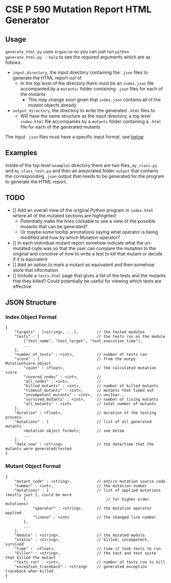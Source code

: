 # CSE P 590 Mutation Report HTML Generator

## Usage

`generate_html.py` uses `argparse` so you can just run `python generate_html.py --help` to see the required
arguments which are as follows:

- `input_directory`, the input directory containing the `.json` files to generate the HTML report out of
    - In the top level of the directory there must be an `index.json` file accompanied by a `mutants/` folder
    containing `.json` files for each of the mutants
        - This may change soon given that `index.json` contains all of the mutant objects already
- `output_directory`, the directory to write the generated `.html` files to
    - Will have the same structure as the input directory, a top level `index.html` file accompanies by a
    `mutants` folder containing a `.html` file for each of the generated mutants

The input `.json` files must have a specific input format, see [below](#JSON_Structure)

## Examples

Inside of the top level `examples` directory there are two files, `my_class.py` and `my_class_test.py` and then
an associated folder `output` that contains the corresponding `.json` output that needs to be generated for
the program to generate the HTML report.

## TODO

- [] Add an overall view of the original Python program in `index.html` where all of the mutated sections
are highlighted
    - Potentially make the lines clickable to see a view of the possible mutants that can be generated?
    - Or maybe some tooltip annotations saying what operator is being modified and how by which Mutation operator?
- [] In each individual mutant report somehow indicate what the un-mutated code was so that the user can compare
the mutation to the original and conceive of how to write a test to kill that mutant or decide if it is equivalent
- [] Add an option to mark a mutant as equivalent and then somehow store that information
- [] Include a `tests.html` page that gives a list of the tests and the mutants that they killed? Could potentially
be useful for viewing which tests are effective

## JSON Structure

### Index Object Format

```
{
    "targets" : [<string>, ...],        // the tested modules
    "tests" : [                         // the tests run on the module
        ["test_name", "test_target", "test_execution_time"],
        ...
    ],
    "number_of_tests" : <int>,          // number of tests ran
    "score" : {                         // from the mutpy MutationScore object
        "count" : <float>,              // the calculated mutation score
        "covered_nodes" : <int>,        // 
        "all_nodes" : <int>,            // 
        "killed_mutants" : <int>,       // number of killed mutants
        "timeout_mutants" : <int>,      // mutants that timed out
        "incompetent_mutants" : <int>,  // unclear...
        "survived_mutants" : <int>,     // number of living mutants
        "all_mutants" : <int>           // total number of mutants
    },
    "duration" : <float>,               // duration of the testing process
    "mutations" : [                     // list of all generated mutants
        <mutation object format>,       // see below
        ...
    ],
    "date_now" : <string>               // the date/time that the mutants were generated/tested
}
```

### Mutant Object Format

```
{
    "mutant_code" : <string>,           // entire mutation source code
    "number" : <int>,                   // the mutation number
    "mutations" : [                     // list of applied mutations (mostly just 1, could be more
        {                                   // for higher order mutations)
            "operator" : <string>,      // the mutation operator applied
            "lineno" : <int>            // the changed line number
        },
        ...
    ],
    "module" : <string>,                // the mutated module
    "status" : <string>,                // killed, incompetent, survived
    "time" :  <float>,                  // time it took tests to run
    "killer" : <string>,                // the test and test suite that killed the mutant
    "tests_run" : <int>,                // number of tests run to kill
    "exception_traceback" : <string>    // generated exception traceback when killed
}
```